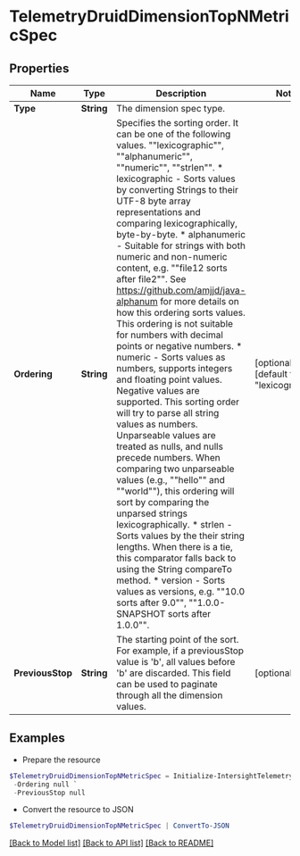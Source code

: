 # TelemetryDruidDimensionTopNMetricSpec
## Properties

Name | Type | Description | Notes
------------ | ------------- | ------------- | -------------
**Type** | **String** | The dimension spec type. | 
**Ordering** | **String** | Specifies the sorting order. It can be one of the following values. &quot;&quot;lexicographic&quot;&quot;, &quot;&quot;alphanumeric&quot;&quot;, &quot;&quot;numeric&quot;&quot;, &quot;&quot;strlen&quot;&quot;. * lexicographic - Sorts values by converting Strings to their UTF-8 byte array representations and comparing lexicographically, byte-by-byte. * alphanumeric - Suitable for strings with both numeric and non-numeric content, e.g. &quot;&quot;file12 sorts after file2&quot;&quot;. See https://github.com/amjjd/java-alphanum for more details on how this ordering sorts values. This ordering is not suitable for numbers with decimal points or negative numbers. * numeric - Sorts values as numbers, supports integers and floating point values. Negative values are supported. This sorting order will try to parse all string values as numbers. Unparseable values are treated as nulls, and nulls precede numbers. When comparing two unparseable values (e.g., &quot;&quot;hello&quot;&quot; and &quot;&quot;world&quot;&quot;), this ordering will sort by comparing the unparsed strings lexicographically. * strlen - Sorts values by the their string lengths. When there is a tie, this comparator falls back to using the String compareTo method. * version - Sorts values as versions, e.g. &quot;&quot;10.0 sorts after 9.0&quot;&quot;, &quot;&quot;1.0.0-SNAPSHOT sorts after 1.0.0&quot;&quot;. | [optional] [default to "lexicographic"]
**PreviousStop** | **String** | The starting point of the sort. For example, if a previousStop value is &#39;b&#39;, all values before &#39;b&#39; are discarded. This field can be used to paginate through all the dimension values. | [optional] 

## Examples

- Prepare the resource
```powershell
$TelemetryDruidDimensionTopNMetricSpec = Initialize-IntersightTelemetryDruidDimensionTopNMetricSpec  -Type null `
 -Ordering null `
 -PreviousStop null
```

- Convert the resource to JSON
```powershell
$TelemetryDruidDimensionTopNMetricSpec | ConvertTo-JSON
```

[[Back to Model list]](../README.md#documentation-for-models) [[Back to API list]](../README.md#documentation-for-api-endpoints) [[Back to README]](../README.md)

